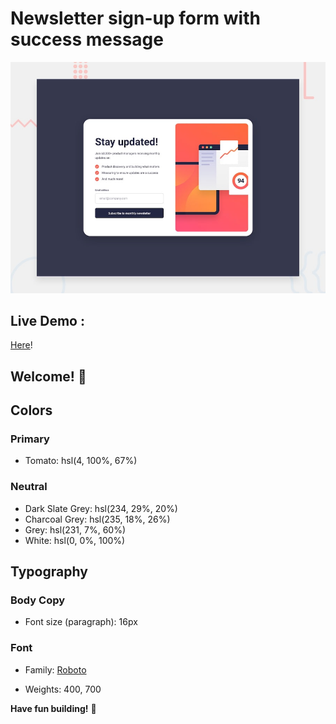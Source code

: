 # Newsletter sign-up form with success message

![Design preview for the Newsletter sign-up form with success message coding challenge](./design/desktop-preview.jpg)

## Live Demo  : 
[Here](https://newsletter-signin-by-belgacem.netlify.app/)!



## Welcome! 👋


## Colors

### Primary

- Tomato: hsl(4, 100%, 67%)

### Neutral

- Dark Slate Grey: hsl(234, 29%, 20%)
- Charcoal Grey: hsl(235, 18%, 26%)
- Grey: hsl(231, 7%, 60%)
- White: hsl(0, 0%, 100%)

## Typography

### Body Copy

- Font size (paragraph): 16px

### Font

- Family: [Roboto](https://fonts.google.com/specimen/Roboto)

- Weights: 400, 700


**Have fun building!** 🚀
